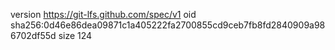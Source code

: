 version https://git-lfs.github.com/spec/v1
oid sha256:0d46e86dea09871c1a405222fa2700855cd9ceb7fb8fd2840909a986702df55d
size 124
